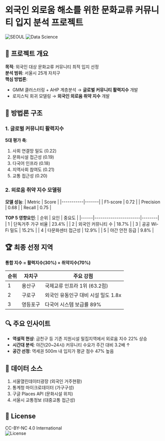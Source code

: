 # 외국인 외로움 해소를 위한 문화교류 커뮤니티 입지 분석 프로젝트

![SEOUL](https://img.shields.io/badge/Location-Seoul-important) ![Data Science](https://img.shields.io/badge/Approach-Data_Science-blue)

## 📌 프로젝트 개요
**목적**: 외국인 대상 문화교류 커뮤니티 최적 입지 선정  
**분석 범위**: 서울시 25개 자치구  
**핵심 방법론**: 
- GMM 클러스터링 + AHP 계층분석 → **글로벌 커뮤니티 활력지수** 개발
- 로지스틱 회귀 모델링 → **외국인 외로움 취약 지수** 개발

## 🧠 방법론 구조

### 1. 글로벌 커뮤니티 활력지수
**5대 평가 축**:
1. 사회 연결망 밀도 (0.22)
2. 문화시설 접근성 (0.19)
3. 다국어 인프라 (0.18)
4. 지역사회 참여도 (0.21)
5. 교통 접근성 (0.20)


### 2. 외로움 취약 지수 모델링
**모델 성능**:
| Metric    | Score |
|-----------|-------|
| F1-score  | 0.72  |
| Precision | 0.68  |
| Recall    | 0.75  |

**TOP 5 영향요인**:
| 순위 | 요인                  | 중요도 |
|------|-----------------------|--------|
| 1    | 단독거주 가구 비율    | 23.4%  |
| 2    | 외국인 커뮤니티 수    | 18.7%  |
| 3    | 공공 Wi-Fi 밀도       | 15.2%  |
| 4    | 다문화센터 접근성     | 12.9%  |
| 5    | 야간 안전 등급        | 9.8%   |

## 🏆 최종 선정 지역
**통합 지수 = 활력지수(30%) + 취약지수(70%)**

| 순위 | 자치구   | 주요 강점                          |
|------|----------|------------------------------------|
| 1    | 용산구   | 국제교류 인프라 1위 (63.2점)       |
| 2    | 구로구   | 외국인 유동인구 대비 시설 밀도 1.8x |
| 3    | 영등포구 | 다국어 시스템 보급률 89%           |

## 🔍 주요 인사이트
- **역설적 현상**: 금천구 등 기존 지원시설 밀집지역에서 외로움 지수 22% 상승
- **시간대 분석**: 야간(20~24시) 커뮤니티 수요가 주간 대비 3.2배 ↑
- **공간 선정**: 역세권 500m 내 입지가 평균 점수 47% 높음

## 📂 데이터 소스
1. 서울열린데이터광장 (외국인 거주현황)
2. 통계청 마이크로데이터 (가구구성)
3. 구글 Places API (문화시설 위치)
4. 서울시 교통정보 (대중교통 접근성)

## 📜 License
CC-BY-NC 4.0 International  
![License](https://licensebuttons.net/l/by-nc/4.0/88x31.png)
